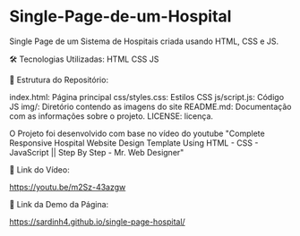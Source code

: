 # Single-Page-de-um-Hospital
Single Page de um Sistema de Hospitais criada usando HTML, CSS e JS.

🛠️ Tecnologias Utilizadas: HTML CSS JS

📂 Estrutura do Repositório:

index.html: Página principal 
css/styles.css: Estilos CSS 
js/script.js: Código JS 
img/: Diretório contendo as imagens do site 
README.md: Documentação com as informações sobre o projeto. 
LICENSE: licença.

O Projeto foi desenvolvido com base no vídeo do youtube "Complete Responsive Hospital Website Design Template Using HTML - CSS - JavaScript || Step By Step - Mr. Web Designer"

🔗 Link do Vídeo:

https://youtu.be/m2Sz-43azgw

🔗 Link da Demo da Página:

https://sardinh4.github.io/single-page-hospital/
